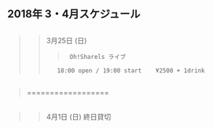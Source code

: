 ##
##
##
##
##
##
##
##
##  2018年 3・4月スケジュール
##
>>    3月25日 (日)
>> 
>>>      Oh!Sharels ライブ                
>>        18:00 open / 19:00 start    ¥2500 + 1drink
##
##
##
>  ==================
##
##
##
>>    4月1日 (日)
>        終日貸切

